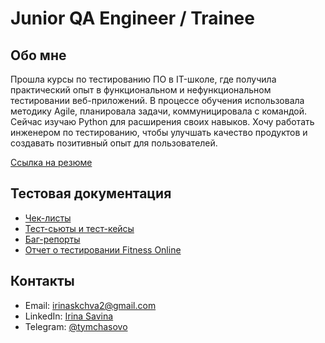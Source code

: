 # Junior QA Engineer / Trainee

## Обо мне
Прошла курсы по тестированию ПО в IT-школе, где получила практический опыт в функциональном и нефункциональном тестировании веб-приложений. В процессе обучения использовала методику Agile, планировала задачи, коммуницировала с командой. Сейчас изучаю Python для расширения своих навыков. Хочу работать инженером по тестированию, чтобы улучшать качество продуктов и создавать позитивный опыт для пользователей.

[Ссылка на резюме](https://drive.google.com/file/d/1JCdNhzGXWYmCE4plW8GB9Uigzpl1ZghQ/view?usp=sharing)

## Тестовая документация
- [Чек-листы]()
- [Тест-сьюты и тест-кейсы](https://docs.google.com/spreadsheets/d/1zFamaY0L3r8Oy3490b_3f9gkdro0LwSX5NrV2exUfP4/edit?usp=sharing)
- [Баг-репорты](https://docs.google.com/spreadsheets/d/1XbMre4kIcCb5TAsSZlc6iz51mWW-e1cM3hd2zoOvRuo/edit?usp=sharing)
- [Отчет о тестировании Fitness Online](https://drive.google.com/file/d/1EmBI5UqbVD5EobGEENWVN2khK_coBk69/view?usp=share_link)

## Контакты
- Email: irinaskchva2@gmail.com
- LinkedIn: [Irina Savina](https://www.linkedin.com/in/irina-savina-8b9194274/)
- Telegram: [@tymchasovo](https://t.me/tymchasovo)
